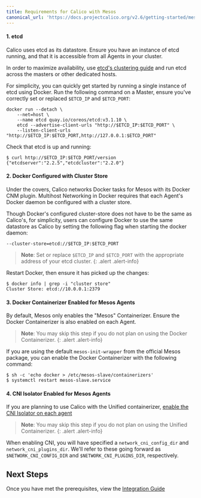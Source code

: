 ```yaml
---
title: Requirements for Calico with Mesos 
canonical_url: 'https://docs.projectcalico.org/v2.6/getting-started/mesos/installation/dc-os/'
---
```


#### 1. etcd

Calico uses etcd as its datastore. Ensure you have an instance of etcd running,
and that it is accessible from all Agents in your cluster.

In order to maximize availability, use [etcd's clustering guide](https://coreos.com/os/docs/latest/cluster-architectures.html)
and run etcd across the masters or other dedicated hosts.

For simplicity, you can quickly get started by running a single instance of etcd
using Docker. Run the following command on a Master, ensure you've correctly set
or replaced `$ETCD_IP` and `$ETCD_PORT`:

```shell
docker run --detach \
	--net=host \
	--name etcd quay.io/coreos/etcd:v3.1.10 \
	etcd --advertise-client-urls "http://$ETCD_IP:$ETCD_PORT" \
	--listen-client-urls "http://$ETCD_IP:$ETCD_PORT,http://127.0.0.1:$ETCD_PORT"
```

Check that etcd is up and running:

```shell
$ curl http://$ETCD_IP:$ETCD_PORT/version
{"etcdserver":"2.2.5","etcdcluster":"2.2.0"}
```

#### 2. Docker Configured with Cluster Store

Under the covers, Calico networks Docker tasks for Mesos with its Docker CNM
plugin. Multihost Networking in Docker requires that each Agent's Docker daemon
be configured with a cluster store.

Though Docker's configured cluster-store does not have to be the same as
Calico's, for simplicity, users can configure Docker to use the same datastore
as Calico by setting the following flag when starting the docker daemon:

```shell
--cluster-store=etcd://$ETCD_IP:$ETCD_PORT
```

> **Note**: Set or replace `$ETCD_IP` and `$ETCD_PORT` with the appropriate
> address of your etcd cluster.
{: .alert .alert-info}


Restart Docker, then ensure it has picked up the changes:

```
$ docker info | grep -i "cluster store"
Cluster Store: etcd://10.0.0.1:2379
```

#### 3. Docker Containerizer Enabled for Mesos Agents

By default, Mesos only enables the "Mesos" Containerizer. Ensure
the Docker Containerizer is also enabled on each Agent.

> **Note**: You may skip this step if you do not plan on using the Docker
> Containerizer.
{: .alert .alert-info}


If you are using the default `mesos-init-wrapper` from the official Mesos package,
you can enable the Docker Containerizer with the following command:

```shell
$ sh -c 'echo docker > /etc/mesos-slave/containerizers'
$ systemctl restart mesos-slave.service
```

#### 4. CNI Isolator Enabled for Mesos Agents

If you are planning to use Calico with the Unified containerizer,
[enable the CNI Isolator on each agent](http://mesos.apache.org/documentation/latest/cni/#usage)

> **Note**: You may skip this step if you do not plan on using the
> Unified Containerizer.
{: .alert .alert-info}

When enabling CNI, you will have specified a `network_cni_config_dir`
and `network_cni_plugins_dir`. We'll refer to these going forward as
`$NETWORK_CNI_CONFIG_DIR` and `$NETWORK_CNI_PLUGINS_DIR`, respectively.

## Next Steps

Once you have met the prerequisites, view the [Integration Guide](integration)

[slack]: https://slack.projectcalico.org
